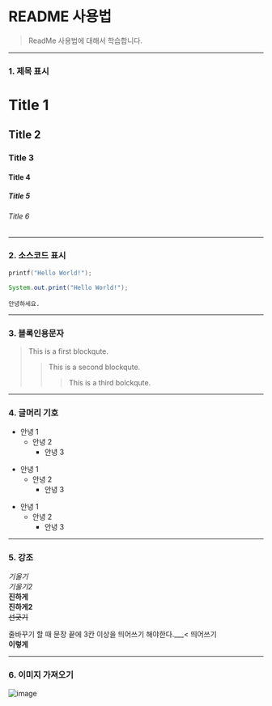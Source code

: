 # README 사용법
> ReadMe 사용법에 대해서 학습합니다.

------

### 1. 제목 표시

# Title 1
## Title 2
### Title 3
#### Title 4
##### Title 5
###### Title 6

------

### 2. 소스코드 표시

```c
printf("Hello World!");
```
``` java
System.out.print("Hello World!");
```
```
안녕하세요.
```

-------

### 3. 블록인용문자

> This is a first blockqute.
>> This is a second blockqute.
>>> This is a third bolckqute.

------

### 4. 글머리 기호

- 안녕 1
  - 안녕 2
    - 안녕 3
+ 안녕 1
  + 안녕 2
    + 안녕 3
* 안녕 1
  * 안녕 2
    * 안녕 3

------

### 5. 강조

*기울기*   
_기울기2_    
**진하게**   
__진하게2__   
~~선긋기~~   

줄바꾸기 할 때 문장 끝에 3칸 이상을 띄어쓰기 해야한다.___< 띄어쓰기   
**이렇게**

------

### 6. 이미지 가져오기
![image](https://user-images.githubusercontent.com/29855697/109271698-3a42b100-7853-11eb-8cea-4e5d7de61a8b.png)
